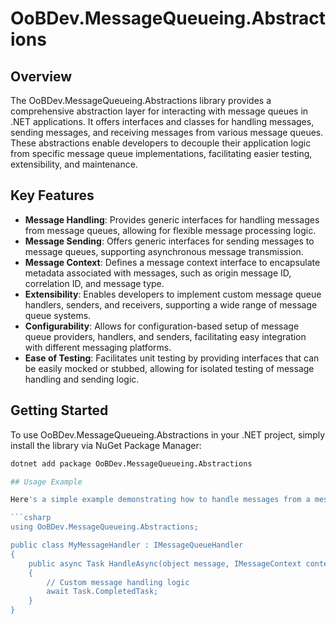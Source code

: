 # OoBDev.MessageQueueing.Abstractions

## Overview

The OoBDev.MessageQueueing.Abstractions library provides a comprehensive abstraction layer for interacting 
with message queues in .NET applications. It offers interfaces and classes for handling messages, sending 
messages, and receiving messages from various message queues. These abstractions enable developers to decouple
their application logic from specific message queue implementations, facilitating easier testing, extensibility, 
and maintenance.

## Key Features

- **Message Handling**: Provides generic interfaces for handling messages from message queues, allowing for flexible message processing logic.
- **Message Sending**: Offers generic interfaces for sending messages to message queues, supporting asynchronous message transmission.
- **Message Context**: Defines a message context interface to encapsulate metadata associated with messages, such as origin message ID, correlation ID, and message type.
- **Extensibility**: Enables developers to implement custom message queue handlers, senders, and receivers, supporting a wide range of message queue systems.
- **Configurability**: Allows for configuration-based setup of message queue providers, handlers, and senders, facilitating easy integration with different messaging platforms.
- **Ease of Testing**: Facilitates unit testing by providing interfaces that can be easily mocked or stubbed, allowing for isolated testing of message handling and sending logic.

## Getting Started

To use OoBDev.MessageQueueing.Abstractions in your .NET project, simply install the library via NuGet Package Manager:

```bash
dotnet add package OoBDev.MessageQueueing.Abstractions

## Usage Example

Here's a simple example demonstrating how to handle messages from a message queue using OoBDev.MessageQueueing.Abstractions:

```csharp
using OoBDev.MessageQueueing.Abstractions;

public class MyMessageHandler : IMessageQueueHandler
{
    public async Task HandleAsync(object message, IMessageContext context)
    {
        // Custom message handling logic
        await Task.CompletedTask;
    }
}

```